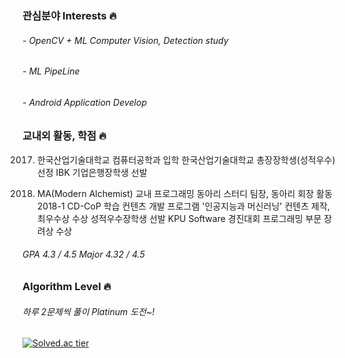 ### 관심분야 Interests 🔥

###### - OpenCV + ML Computer Vision, Detection study
###### - ML PipeLine
###### - Android Application Develop

### 교내외 활동, 학점 🔥
 2017. 한국산업기술대학교 컴퓨터공학과 입학
 한국산업기술대학교 총장장학생(성적우수) 선정
 IBK 기업은행장학생 선발

 2018. MA(Modern Alchemist) 교내 프로그래밍 동아리 스터디 팀장, 동아리 회장 활동
 2018-1 CD-CoP 학습 컨텐츠 개발 프로그램 '인공지능과 머신러닝' 컨텐츠 제작, 최우수상 수상
 성적우수장학생 선발
 KPU Software 경진대회 프로그래밍 부문 장려상 수상

###### GPA 4.3 / 4.5 Major 4.32 / 4.5


###  Algorithm Level 🔥
###### 하루 2문제씩 풀이 Platinum 도전~!
[![Solved.ac tier](http://mazassumnida.wtf/api/v2/generate_badge?boj=free_minkya)](https://solved.ac/free_minkya)

